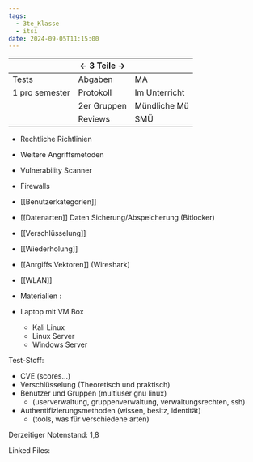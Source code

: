 ```yaml
---
tags:
  - 3te_Klasse
  - itsi
date: 2024-09-05T11:15:00
---
```


|                | <- 3 Teile -> |               |
| -------------- | ------------- | ------------- |
| Tests          | Abgaben       | MA            |
| 1 pro semester | Protokoll     | Im Unterricht |
|                | 2er Gruppen   | Mündliche Mü  |
|                | Reviews       | SMÜ           |

- Rechtliche Richtlinien
- Weitere Angriffsmetoden
- Vulnerability Scanner
- Firewalls
- [[Benutzerkategorien]]
- [[Datenarten]] Daten Sicherung/Abspeicherung (Bitlocker)
- [[Verschlüsselung]]
- [[Wiederholung]]
- [[Anrgiffs Vektoren]] (Wireshark)
- [[WLAN]]

- Materialien :
- Laptop mit VM Box
	- Kali Linux
	- Linux Server
	- Windows Server

Test-Stoff:
- CVE (scores…)
- Verschlüsselung (Theoretisch und praktisch)
- Benutzer und Gruppen (multiuser gnu linux)
	- (userverwaltung, gruppenverwaltung, verwaltungsrechten, ssh)
- Authentifizierungsmethoden (wissen, besitz, identität)
	- (tools, was für verschiedene arten)

Derzeitiger Notenstand: 1,8


Linked Files:
